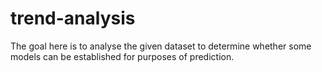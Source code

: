 # trend-analysis
The goal here is to analyse the given dataset to determine whether some models can be established for purposes of prediction.
